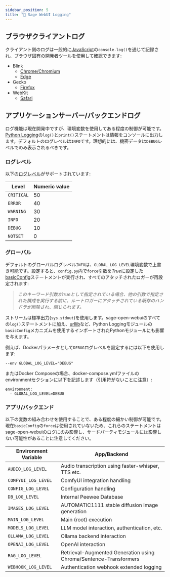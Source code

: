 ```yaml
---
sidebar_position: 5
title: "📜 Sage WebUI Logging"
---
```


## ブラウザクライアントログ ##

クライアント側のログは一般的に[JavaScript](https://developer.mozilla.org/en-US/docs/Web/API/console/log_static)の`console.log()`を通じて記録され、ブラウザ固有の開発者ツールを使用して確認できます:

* Blink
  * [Chrome/Chromium](https://developer.chrome.com/docs/devtools/)
  * [Edge](https://learn.microsoft.com/en-us/microsoft-edge/devtools-guide-chromium/overview)
* Gecko
  * [Firefox](https://firefox-source-docs.mozilla.org/devtools-user/)
* WebKit
  * [Safari](https://developer.apple.com/safari/tools/)

## アプリケーションサーバー/バックエンドログ ##

ログ機能は現在開発中ですが、環境変数を使用してある程度の制御が可能です。[Python Logging](https://docs.python.org/3/howto/logging.html)の`log()`と`print()`ステートメントは情報をコンソールに出力します。デフォルトのログレベルは`INFO`です。理想的には、機密データは`DEBUG`レベルでのみ表示されるべきです。

### ログレベル ###

以下の[ログレベル](https://docs.python.org/3/howto/logging.html#logging-levels)がサポートされています:

| Level      | Numeric value |
| ---------- | ------------- |
| `CRITICAL` | 50            |
| `ERROR`    | 40            |
| `WARNING`  | 30            |
| `INFO`     | 20            |
| `DEBUG`    | 10            |
| `NOTSET`   | 0             |

### グローバル ###

デフォルトのグローバルログレベル`INFO`は、`GLOBAL_LOG_LEVEL`環境変数で上書き可能です。設定すると、`config.py`内で`force`引数を*True*に設定した[basicConfig](https://docs.python.org/3/library/logging.html#logging.basicConfig)ステートメントが実行され、すべてのアタッチされたロガーが再設定されます:

> *このキーワード引数がtrueとして指定されている場合、他の引数で指定された構成を実行する前に、ルートロガーにアタッチされている既存のハンドラが削除され、閉じられます。*

ストリームは標準出力(`sys.stdout`)を使用します。sage-open-webuiのすべての`log()`ステートメントに加え、[urllib](https://docs.python.org/3/library/urllib.html)など、Python Loggingモジュールの`basicConfig`メカニズムを使用するインポートされたPythonモジュールにも影響を与えます。

例えば、Dockerパラメータとして`DEBUG`ログレベルを設定するには以下を使用します:

```
--env GLOBAL_LOG_LEVEL="DEBUG"
```

またはDocker Composeの場合、docker-compose.ymlファイルのenvironmentセクションに以下を記述します（引用符がないことに注意）:

```
environment:
  - GLOBAL_LOG_LEVEL=DEBUG
```

### アプリ/バックエンド ###

以下の変数の組み合わせを使用することで、ある程度の細かい制御が可能です。現在`basicConfig`の`force`は使用されていないため、これらのステートメントはsage-open-webuiのログにのみ影響し、サードパーティモジュールには影響しない可能性があることに注意してください。

| Environment Variable | App/Backend                                                       |
| -------------------- | ----------------------------------------------------------------- |
| `AUDIO_LOG_LEVEL`    | Audio transcription using faster-whisper, TTS etc.                |
| `COMFYUI_LOG_LEVEL`  | ComfyUI integration handling                                      |
| `CONFIG_LOG_LEVEL`   | Configuration handling                                            |
| `DB_LOG_LEVEL`       | Internal Peewee Database                                          |
| `IMAGES_LOG_LEVEL`   | AUTOMATIC1111 stable diffusion image generation                   |
| `MAIN_LOG_LEVEL`     | Main (root) execution                                             |
| `MODELS_LOG_LEVEL`   | LLM model interaction, authentication, etc.                       |
| `OLLAMA_LOG_LEVEL`   | Ollama backend interaction                                        |
| `OPENAI_LOG_LEVEL`   | OpenAI interaction                                                |
| `RAG_LOG_LEVEL`      | Retrieval-Augmented Generation using Chroma/Sentence-Transformers |
| `WEBHOOK_LOG_LEVEL`  | Authentication webhook extended logging                           |